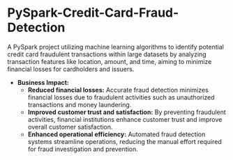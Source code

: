 # PySpark-Credit-Card-Fraud-Detection
A PySpark project utilizing machine learning algorithms to identify potential credit card fraudulent transactions within large datasets by analyzing transaction features like location, amount, and time, aiming to minimize financial losses for cardholders and issuers. 

* **Business Impact:** 
    * **Reduced financial losses:** Accurate fraud detection minimizes financial losses due to fraudulent activities such as unauthorized transactions and money laundering.
    * **Improved customer trust and satisfaction:** By preventing fraudulent activities, financial institutions enhance customer trust and improve overall customer satisfaction.
    * **Enhanced operational efficiency:** Automated fraud detection systems streamline operations, reducing the manual effort required for fraud investigation and prevention.
